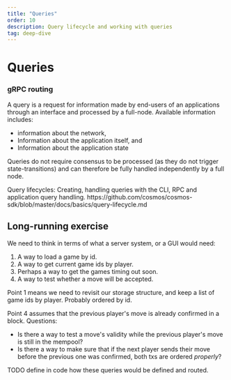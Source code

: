```yaml
---
title: "Queries"
order: 10
description: Query lifecycle and working with queries 
tag: deep-dive
---
```


# Queries

### gRPC routing

A query is a request for information made by end-users of an applications through an interface and processed by a full-node. Available information includes:

* information about the network, 
* Information about the application itself, and 
* Information about the application state

Queries do not require consensus to be processed (as they do not trigger state-transitions) and can therefore be fully handled independently by a full node.

<HighlightBox info=”info”>
Query lifecycles: Creating, handling queries with the CLI, RPC and application query handling.
https://github.com/cosmos/cosmos-sdk/blob/master/docs/basics/query-lifecycle.md 
</HighlightBox>


## Long-running exercise

We need to think in terms of what a server system, or a GUI would need:

1. A way to load a game by id.
2. A way to get current game ids by player.
3. Perhaps a way to get the games timing out soon.
4. A way to test whether a move will be accepted.

Point 1 means we need to revisit our storage structure, and keep a list of game ids by player. Probably ordered by id.

Point 4 assumes that the previous player's move is already confirmed in a block. Questions:

* Is there a way to test a move's validity while the previous player's move is still in the mempool?
* Is there a way to make sure that if the next player sends their move before the previous one was confirmed, both txs are ordered _properly_?

TODO define in code how these queries would be defined and routed.
